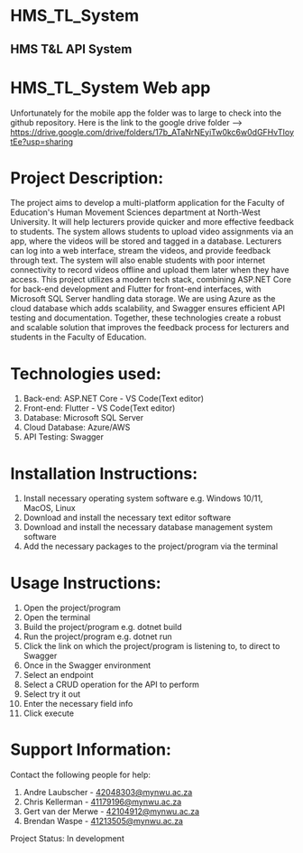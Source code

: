 # HMS_TL_System
## HMS T&L API System

# HMS_TL_System Web app
Unfortunately for the mobile app the folder was to large to check into the github repository. Here is the link to the google drive folder --> https://drive.google.com/drive/folders/17b_ATaNrNEyiTw0kc6w0dGFHvTIoytEe?usp=sharing 

# Project Description:
The project aims to develop a multi-platform application for the Faculty of Education's Human Movement Sciences department at North-West University. It will help lecturers provide quicker and more effective feedback to students. The system allows students to upload video assignments via an app, where the videos will be stored and tagged in a database. Lecturers can log into a web interface, stream the videos, and provide feedback through text. The system will also enable students with poor internet connectivity to record videos offline and upload them later when they have access.
This project utilizes a modern tech stack, combining ASP.NET Core for back-end development and Flutter for front-end interfaces, with Microsoft SQL Server handling data storage. We are using Azure as the cloud database which adds scalability, and Swagger ensures efficient API testing and documentation. Together, these technologies create a robust and scalable solution that improves the feedback process for lecturers and students in the Faculty of Education.

# Technologies used:
1. Back-end: ASP.NET Core - VS Code(Text editor)
2. Front-end: Flutter - VS Code(Text editor)
3. Database: Microsoft SQL Server
4. Cloud Database: Azure/AWS
5. API Testing: Swagger

# Installation Instructions:
1. Install necessary operating system software e.g. Windows 10/11, MacOS, Linux
2. Download and install the necessary text editor software
3. Download and install the necessary database management system software
4. Add the necessary packages to the project/program via the terminal

# Usage Instructions:
1. Open the project/program
2. Open the terminal
3. Build the project/program e.g. dotnet build
4. Run the project/program e.g. dotnet run
5. Click the link on which the project/program is listening to, to direct to Swagger
6. Once in the Swagger environment
7. Select an endpoint 
8. Select a CRUD operation for the API to perform 
9. Select try it out 
10. Enter the necessary field info 
11. Click execute

# Support Information:
Contact the following people for help:
1. Andre Laubscher - 42048303@mynwu.ac.za
2. Chris Kellerman - 41179196@mynwu.ac.za
3. Gert van der Merwe - 42104912@mynwu.ac.za
4. Brendan Waspe - 41213505@mynwu.ac.za

Project Status: In development


